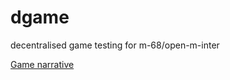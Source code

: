 # dgame
decentralised game testing for m-68/open-m-inter

[Game narrative](http://ar.skinetics.tech/stellarios/compass/)
